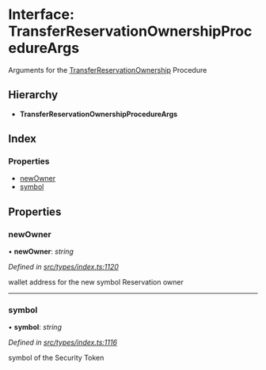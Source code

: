 # Interface: TransferReservationOwnershipProcedureArgs

Arguments for the [TransferReservationOwnership](../enums/_types_index_.proceduretype.md#transferreservationownership) Procedure

## Hierarchy

- **TransferReservationOwnershipProcedureArgs**

## Index

### Properties

- [newOwner](_types_index_.transferreservationownershipprocedureargs.md#newowner)
- [symbol](_types_index_.transferreservationownershipprocedureargs.md#symbol)

## Properties

### newOwner

• **newOwner**: _string_

_Defined in [src/types/index.ts:1120](https://github.com/PolymathNetwork/polymath-sdk/blob/c47ae7a/src/types/index.ts#L1120)_

wallet address for the new symbol Reservation owner

---

### symbol

• **symbol**: _string_

_Defined in [src/types/index.ts:1116](https://github.com/PolymathNetwork/polymath-sdk/blob/c47ae7a/src/types/index.ts#L1116)_

symbol of the Security Token
